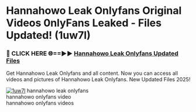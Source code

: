 # Hannahowo Leak Onlyfans Original Videos 0nlyFans Leaked - Files Updated! (1uw7l)

<h3>🔴 CLICK HERE 🌐==►► <a href="https://tinyurl.com/3hn5wdd3" rel="nofollow">Hannahowo Leak Onlyfans Updated Files</a></h3>

Get Hannahowo Leak Onlyfans and all content. Now you can access all videos and pictures of Hannahowo Leak Onlyfans. New Updated Files 2025!

[![1uw7l](https://i.imgur.com/4HnBqBT.gif)](https://tinyurl.com/3hn5wdd3)
hannahowo leak onlyfans<br>
hannahowo onlyfans video<br>
hannahowo onlyfans videos